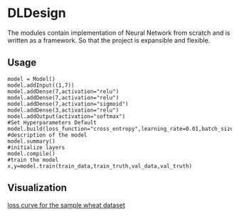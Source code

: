 # DLDesign
The modules contain implementation of Neural Network from scratch and is written as a framework. So that the project is expansible
and flexible.

## Usage
```
model = Model()
model.addInput((1,7))
model.addDense(7,activation="relu")
model.addDense(7,activation="relu")
model.addDense(7,activation="sigmoid")
model.addDense(3,activation="relu")
model.addOutput(activation="softmax")
#Set Hyperparameters Default
model.build(loss_function="cross_entropy",learning_rate=0.01,batch_size=16,steps_per_epoch=40,epochs=10)
#description of the model
model.summary()
#initialize layers
model.compile()
#train the model
x,y=model.train(train_data,train_truth,val_data,val_truth)
```
## Visualization
[loss curve for the sample wheat dataset](images/sample_graph.png)
